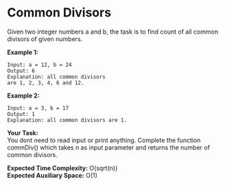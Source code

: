 # Common Divisors

Given two integer numbers a and b, the task is to find count of all common divisors of given numbers.

**Example 1:**
```
Input: a = 12, b = 24
Output: 6 
Explanation: all common divisors 
are 1, 2, 3, 4, 6 and 12.
```
**Example 2:**
```
Input: a = 3, b = 17
Output: 1
Explanation: all common divisors are 1.
```
**Your Task:**<br>
You dont need to read input or print anything. Complete the function commDiv() which takes n as input parameter and returns the number of common divisors.

**Expected Time Complexity:** O(sqrt(n))<br>
**Expected Auxiliary Space:** O(1)
